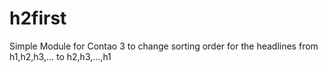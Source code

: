 # h2first
Simple Module for Contao 3 to change sorting order for the headlines from h1,h2,h3,... to h2,h3,...,h1 
